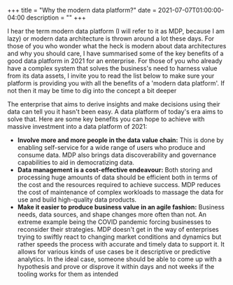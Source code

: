 +++
title = "Why the modern data platform?"
date = 2021-07-07T01:00:00-04:00
description = ""
+++

I hear the term modern data platform (I will refer to it as MDP, because I am lazy) or modern data architecture is thrown around a lot these days. For those of you who wonder what the heck is modern about data architectures and why you should care, I have summarised some of the key benefits of a good data platform in 2021 for an enterprise. For those of you who already have a complex system that solves the business's need to harness value from its data assets, I invite you to read the list below to make sure your platform is providing you with all the benefits of a 'modern data platform'. If not then it may be time to dig into the concept a bit deeper

The enterprise that aims to derive insights and make decisions using their data can tell you it hasn't been easy. A data platform of today's era aims to solve that. Here are some key benefits you can hope to achieve with massive investment into a data platform of 2021:

-   **Involve more and more people in the data value chain:** This is done by enabling self-service for a wide range of users who produce and consume data. MDP also brings data discoverability and governance capabilities to aid in democratizing data.
-   **Data management is a cost-effective endeavour:** Both storing and processing huge amounts of data should be efficient both in terms of the cost and the resources required to achieve success. MDP reduces the cost of maintenance of complex workloads to massage the data for use and build high-quality data products.
-   **Make it easier to produce business value in an agile fashion:** Business needs, data sources, and shape changes more often than not. An extreme example being the COVID pandemic forcing businesses to reconsider their strategies. MDP doesn't get in the way of enterprises trying to swiftly react to changing market conditions and dynamics but rather speeds the process with accurate and timely data to support it. It allows for various kinds of use cases be it descriptive or predictive analytics. In the ideal case, someone should be able to come up with a hypothesis and prove or disprove it within days and not weeks if the tooling works for them as intended
